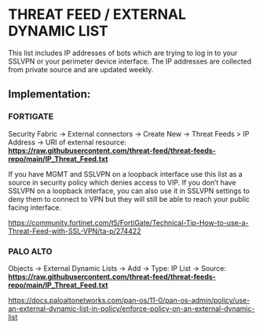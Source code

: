 # **THREAT FEED / EXTERNAL DYNAMIC LIST**

This list includes IP addresses of bots which are trying to log in to your SSLVPN or your perimeter device interface. The IP addresses are collected from private source and are updated weekly.

## **Implementation:**

### FORTIGATE
Security Fabric -> External connectors -> Create New -> Threat Feeds > IP Address -> URI of external resource: **https://raw.githubusercontent.com/threat-feed/threat-feeds-repo/main/IP_Threat_Feed.txt**

If you have MGMT and SSLVPN on a loopback interface use this list as a source in security policy which denies access to VIP.
If you don’t have SSLVPN on a loopback interface, you can also use it in SSLVPN settings to deny them to connect to VPN but they will still be able to reach your public facing interface.

https://community.fortinet.com/t5/FortiGate/Technical-Tip-How-to-use-a-Threat-Feed-with-SSL-VPN/ta-p/274422

### PALO ALTO
Objects -> External Dynamic Lists -> Add -> Type: IP List -> Source: **https://raw.githubusercontent.com/threat-feed/threat-feeds-repo/main/IP_Threat_Feed.txt**

https://docs.paloaltonetworks.com/pan-os/11-0/pan-os-admin/policy/use-an-external-dynamic-list-in-policy/enforce-policy-on-an-external-dynamic-list
